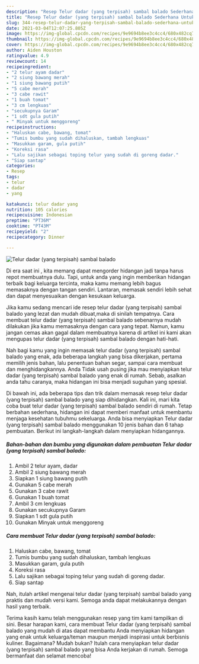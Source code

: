 ```yaml
---
description: "Resep Telur dadar (yang terpisah) sambal balado Sederhana Untuk Jualan"
title: "Resep Telur dadar (yang terpisah) sambal balado Sederhana Untuk Jualan"
slug: 344-resep-telur-dadar-yang-terpisah-sambal-balado-sederhana-untuk-jualan
date: 2021-03-04T12:07:25.805Z
image: https://img-global.cpcdn.com/recipes/9e9694b8ee3c4cc4/680x482cq70/telur-dadar-yang-terpisah-sambal-balado-foto-resep-utama.jpg
thumbnail: https://img-global.cpcdn.com/recipes/9e9694b8ee3c4cc4/680x482cq70/telur-dadar-yang-terpisah-sambal-balado-foto-resep-utama.jpg
cover: https://img-global.cpcdn.com/recipes/9e9694b8ee3c4cc4/680x482cq70/telur-dadar-yang-terpisah-sambal-balado-foto-resep-utama.jpg
author: Aiden Houston
ratingvalue: 4.9
reviewcount: 14
recipeingredient:
- "2 telur ayam dadar"
- "2 siung bawang merah"
- "1 siung bawang putih"
- "5 cabe merah"
- "3 cabe rawit"
- "1 buah tomat"
- "3 cm lengkuas"
- "secukupnya Garam"
- "1 sdt gula putih"
- " Minyak untuk menggoreng"
recipeinstructions:
- "Haluskan cabe, bawang, tomat"
- "Tumis bumbu yang sudah dihaluskan, tambah lengkuas"
- "Masukkan garam, gula putih"
- "Koreksi rasa"
- "Lalu sajikan sebagai toping telur yang sudah di goreng dadar."
- "Siap santap"
categories:
- Resep
tags:
- telur
- dadar
- yang

katakunci: telur dadar yang 
nutrition: 105 calories
recipecuisine: Indonesian
preptime: "PT36M"
cooktime: "PT43M"
recipeyield: "2"
recipecategory: Dinner

---
```



![Telur dadar (yang terpisah) sambal balado](https://img-global.cpcdn.com/recipes/9e9694b8ee3c4cc4/680x482cq70/telur-dadar-yang-terpisah-sambal-balado-foto-resep-utama.jpg)

Di era  saat ini , kita memang dapat mengorder hidangan jadi tanpa harus repot membuatnya dulu. Tapi, untuk anda yang ingin memberikan hidangan terbaik bagi keluarga tercinta, maka kamu memang lebih bagus memasaknya dengan tangan sendiri. Lantaran, memasak sendiri lebih sehat dan dapat menyesuaikan dengan kesukaan keluarga.

Jika kamu sedang mencari ide resep telur dadar (yang terpisah) sambal balado yang lezat dan mudah dibuat,maka di sinilah tempatnya. Cara membuat telur dadar (yang terpisah) sambal balado  sebenarnya mudah dilakukan jika kamu memasaknya dengan cara yang tepat. Namun, kamu jangan cemas akan gagal dalam membuatnya 
karena di artikel ini kami akan mengupas telur dadar (yang terpisah) sambal balado dengan hati-hati.  



Nah bagi kamu yang ingin memasak telur dadar (yang terpisah) sambal balado yang enak, ada beberapa langkah yang bisa dikerjakan, pertama memilih jenis bahan, lalu penentuan bahan segar, sampai cara membuat dan menghidangkannya. Anda Tidak usah pusing jika mau menyiapkan telur dadar (yang terpisah) sambal balado yang enak di rumah. Sebab, asalkan anda  tahu caranya, maka hidangan ini bisa menjadi suguhan yang spesial.

Di bawah ini, ada beberapa tips dan trik dalam memasak resep telur dadar (yang terpisah) sambal balado yang siap dihidangkan. Kali ini, mari kita coba buat telur dadar (yang terpisah) sambal balado sendiri di rumah. Tetap berbahan sederhana, hidangan ini dapat memberi manfaat untuk membantu menjaga kesehatan tubuhmu sekeluarga. Anda bisa menyiapkan Telur dadar (yang terpisah) sambal balado menggunakan 10 jenis bahan dan 6 tahap pembuatan. Berikut ini langkah-langkah dalam menyiapkan hidangannya.

<!--inarticleads1-->

##### Bahan-bahan dan bumbu yang digunakan dalam pembuatan Telur dadar (yang terpisah) sambal balado:

1. Ambil 2 telur ayam, dadar
1. Ambil 2 siung bawang merah
1. Siapkan 1 siung bawang putih
1. Gunakan 5 cabe merah
1. Gunakan 3 cabe rawit
1. Gunakan 1 buah tomat
1. Ambil 3 cm lengkuas
1. Gunakan secukupnya Garam
1. Siapkan 1 sdt gula putih
1. Gunakan  Minyak untuk menggoreng




<!--inarticleads2-->

##### Cara membuat Telur dadar (yang terpisah) sambal balado:

1. Haluskan cabe, bawang, tomat
1. Tumis bumbu yang sudah dihaluskan, tambah lengkuas
1. Masukkan garam, gula putih
1. Koreksi rasa
1. Lalu sajikan sebagai toping telur yang sudah di goreng dadar.
1. Siap santap




Nah, itulah artikel mengenai  telur dadar (yang terpisah) sambal balado  yang praktis dan mudah versi kami. Semoga anda dapat melakukannya dengan hasil yang terbaik. 

Terima kasih kamu telah menggunakan resep yang tim kami tampilkan di sini. Besar harapan kami, cara membuat  Telur dadar (yang terpisah) sambal balado yang mudah di atas dapat membantu Anda menyiapkan hidangan yang enak untuk keluarga/teman maupun menjadi inspirasi untuk berbisnis kuliner. Bagaimana? Mudah bukan? Itulah cara menyiapkan telur dadar (yang terpisah) sambal balado yang bisa Anda kerjakan di rumah. Semoga bermanfaat dan selamat mencoba!

